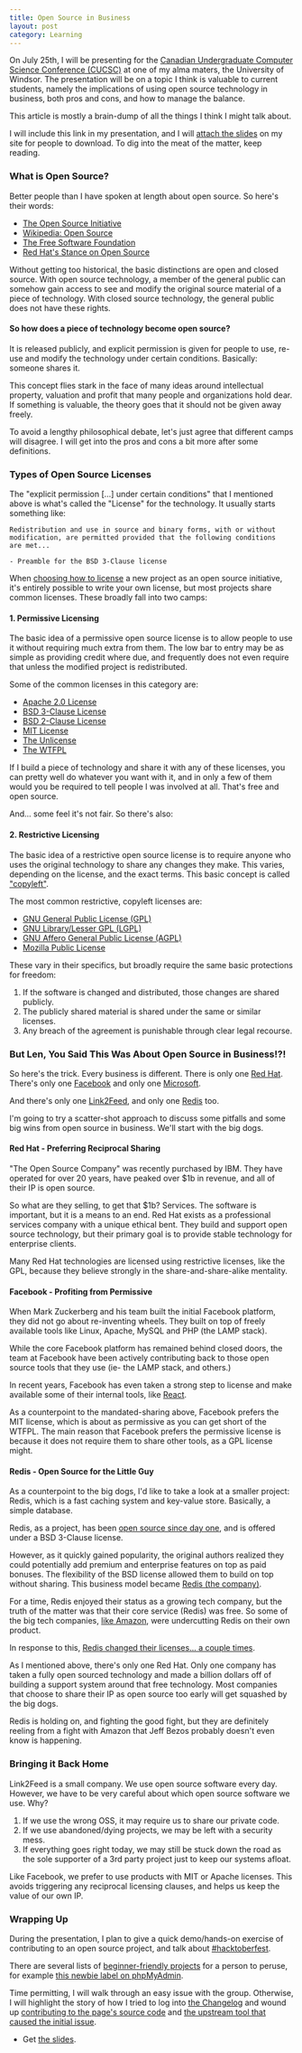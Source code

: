```yaml
---
title: Open Source in Business
layout: post
category: Learning
---
```

On July 25th, I will be presenting for the [Canadian Undergraduate Computer Science Conference (CUCSC)](https://www.cucsc.ca)
at one of my alma maters, the University of Windsor. The presentation will be on
a topic I think is valuable to current students, namely the implications of using
open source technology in business, both pros and cons, and how to manage the
balance.

This article is mostly a brain-dump of all the things I think I might talk about.

I will include this link in my presentation, and I will [attach the slides](/LenPayne-CUCSC-2019.pdf) on my
site for people to download. To dig into the meat of the matter, keep reading.

<!--more-->

### What is Open Source?

Better people than I have spoken at length about open source. So here's their
words:

* [The Open Source Initiative](https://opensource.org/)
* [Wikipedia: Open Source](https://en.wikipedia.org/wiki/Open_source)
* [The Free Software Foundation](https://www.fsf.org/about/)
* [Red Hat's Stance on Open Source](https://www.redhat.com/en/about/open-source)

Without getting too historical, the basic distinctions are open and closed source.
With open source technology, a member of the general public can somehow gain
access to see and modify the original source material of a piece of technology.
With closed source technology, the general public does not have these rights.

#### So how does a piece of technology become open source?

It is released publicly, and explicit permission is given for people to use, re-use
and modify the technology under certain conditions. Basically: someone shares it.

This concept flies stark in the face of many ideas around intellectual property,
valuation and profit that many people and organizations hold dear. If something
is valuable, the theory goes that it should not be given away freely.

To avoid a lengthy philosophical debate, let's just agree that different camps
will disagree. I will get into the pros and cons a bit more after some definitions.

### Types of Open Source Licenses

The "explicit permission [...] under certain conditions" that I mentioned above
is what's called the "License" for the technology. It usually starts something like:

    Redistribution and use in source and binary forms, with or without
    modification, are permitted provided that the following conditions
    are met...

    - Preamble for the BSD 3-Clause license

When [choosing how to license](https://choosealicense.com/) a new project as an
open source initiative, it's entirely possible to write your own license, but
most projects share common licenses. These broadly fall into two camps:

#### 1. Permissive Licensing

The basic idea of a permissive open source license is to allow people to use it
without requiring much extra from them. The low bar to entry may be as simple
as providing credit where due, and frequently does not even require that unless
the modified project is redistributed.

Some of the common licenses in this category are:

* [Apache 2.0 License](https://opensource.org/licenses/Apache-2.0)
* [BSD 3-Clause License](https://opensource.org/licenses/BSD-3-Clause)
* [BSD 2-Clause License](https://opensource.org/licenses/BSD-2-Clause)
* [MIT License](https://opensource.org/licenses/MIT)
* [The Unlicense](https://unlicense.org/)
* [The WTFPL](http://www.wtfpl.net/)

If I build a piece of technology and share it with any of these licenses, you
can pretty well do whatever you want with it, and in only a few of them would
you be required to tell people I was involved at all. That's free and open source.

And... some feel it's not fair. So there's also:

#### 2. Restrictive Licensing

The basic idea of a restrictive open source license is to require anyone who uses
the original technology to share any changes they make. This varies, depending
on the license, and the exact terms. This basic concept is called ["copyleft"](https://en.wikipedia.org/wiki/Copyleft).

The most common restrictive, copyleft licenses are:

* [GNU General Public License (GPL)](https://opensource.org/licenses/GPL-3.0)
* [GNU Library/Lesser GPL (LGPL)](https://opensource.org/licenses/LGPL-3.0)
* [GNU Affero General Public License (AGPL)](https://www.gnu.org/licenses/agpl-3.0.en.html)
* [Mozilla Public License](https://opensource.org/licenses/MPL-2.0)

These vary in their specifics, but broadly require the same basic protections for
freedom:

1. If the software is changed and distributed, those changes are shared publicly.
2. The publicly shared material is shared under the same or similar licenses.
3. Any breach of the agreement is punishable through clear legal recourse.

### But Len, You Said This Was About Open Source in Business!?!

So here's the trick. Every business is different. There is only one [Red Hat](https://www.redhat.com).
There's only one [Facebook](https://opensource.facebook.com/) and only one [Microsoft](https://opensource.microsoft.com/).

And there's only one [Link2Feed](https://www.link2feed.com), and only one [Redis](https://redis.io/) too.

I'm going to try a scatter-shot approach to discuss some pitfalls and some big
wins from open source in business. We'll start with the big dogs.

#### Red Hat - Preferring Reciprocal Sharing

"The Open Source Company" was recently purchased by IBM. They have operated for
over 20 years, have peaked over $1b in revenue, and all of their IP is open source.

So what are they selling, to get that $1b? Services. The software is important,
but it is a means to an end. Red Hat exists as a professional services company
with a unique ethical bent. They build and support open source technology, but
their primary goal is to provide stable technology for enterprise clients.

Many Red Hat technologies are licensed using restrictive licenses, like the GPL,
because they believe strongly in the share-and-share-alike mentality.

#### Facebook - Profiting from Permissive

When Mark Zuckerberg and his team built the initial Facebook platform, they did
not go about re-inventing wheels. They built on top of freely available tools
like Linux, Apache, MySQL and PHP (the LAMP stack).

While the core Facebook platform has remained behind closed doors, the team at
Facebook have been actively contributing back to those open source tools that
they use (ie- the LAMP stack, and others.)

In recent years, Facebook has even taken a strong step to license and make
available some of their internal tools, like [React](https://reactjs.org/).

As a counterpoint to the mandated-sharing above, Facebook prefers the MIT
license, which is about as permissive as you can get short of the WTFPL. The
main reason that Facebook prefers the permissive license is because it does not
require them to share other tools, as a GPL license might.

#### Redis - Open Source for the Little Guy

As a counterpoint to the big dogs, I'd like to take a look at a smaller project:
Redis, which is a fast caching system and key-value store. Basically, a simple database.

Redis, as a project, has been [open source since day one](https://github.com/antirez/redis),
and is offered under a BSD 3-Clause license.

However, as it quickly gained popularity, the original authors realized they could
potentially add premium and enterprise features on top as paid bonuses. The
flexibility of the BSD license allowed them to build on top without sharing. This
business model became [Redis (the company)](https://redis.com/).

For a time, Redis enjoyed their status as a growing tech company, but the
truth of the matter was that their core service (Redis) was free. So some of
the big tech companies, [like Amazon](https://aws.amazon.com/elasticache/), were
undercutting Redis on their own product.

In response to this, [Redis changed their licenses... a couple times](https://redis.com/blog/redis-labs-modules-license-changes/).

As I mentioned above, there's only one Red Hat. Only one company has taken a fully
open sourced technology and made a billion dollars off of building a support
system around that free technology. Most companies that choose to share their IP
as open source too early will get squashed by the big dogs.

Redis is holding on, and fighting the good fight, but they are definitely
reeling from a fight with Amazon that Jeff Bezos probably doesn't even know is
happening.

### Bringing it Back Home

Link2Feed is a small company. We use open source software every day. However,
we have to be very careful about which open source software we use. Why?

1. If we use the wrong OSS, it may require us to share our private code.
2. If we use abandoned/dying projects, we may be left with a security mess.
3. If everything goes right today, we may still be stuck down the road as the sole supporter of a 3rd party project just to keep our systems afloat.

Like Facebook, we prefer to use products with MIT or Apache licenses. This avoids
triggering any reciprocal licensing clauses, and helps us keep the value of our
own IP.

### Wrapping Up

During the presentation, I plan to give a quick demo/hands-on exercise of
contributing to an open source project, and talk about [#hacktoberfest](https://hacktoberfest.digitalocean.com/).

There are several lists of [beginner-friendly projects](https://github.com/MunGell/awesome-for-beginners)
for a person to peruse, for example [this newbie label on phpMyAdmin](https://github.com/phpmyadmin/phpmyadmin/labels/newbie).

Time permitting, I will walk through an easy issue with the group. Otherwise,
I will highlight the story of how I tried to log into [the Changelog](https://changelog.com/)
and wound up [contributing to the page's source code](https://github.com/thechangelog/changelog.com/commits?author=LenPayne)
and [the upstream tool that caused the initial issue](https://github.com/ueberauth/ueberauth_github/commits?author=LenPayne).

* Get [the slides](/LenPayne-CUCSC-2019.pdf).
